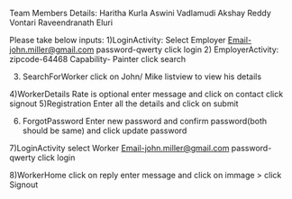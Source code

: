 Team Members Details:
  Haritha Kurla
  Aswini Vadlamudi
  Akshay Reddy Vontari
  Raveendranath Eluri
  
Please take below inputs:
1)LoginActivity:
	Select Employer
    Email-john.miller@gmail.com
    password-qwerty
    click login
2) EmployerActivity:
    zipcode-64468
    Capability- Painter
    click search
    
3) SearchForWorker
 	click on John/ Mike listview to view his details
 
4)WorkerDetails
	Rate is optional
	enter message and click on contact
    click signout
5)Registration
	Enter all the details and click on submit
    
6) ForgotPassword
	Enter new password and confirm password(both should be same) and click update password
      
7)LoginActivity
    select Worker
    Email-john.miller@gmail.com
    password-qwerty
    click login
      
8)WorkerHome
	click on reply
	enter message and click on immage >
    click Signout
